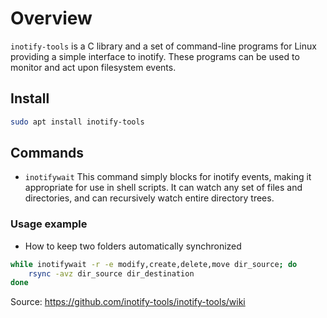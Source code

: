 # Overview
`inotify-tools` is a C library and a set of command-line programs for Linux providing a simple interface to inotify.
These programs can be used to monitor and act upon filesystem events.

## Install
```sh
sudo apt install inotify-tools
```

## Commands
- `inotifywait` This command simply blocks for inotify events, making it appropriate for use in shell scripts. It can watch any set of files and directories, and can recursively watch entire directory trees.

### Usage example
- How to keep two folders automatically synchronized
```sh
while inotifywait -r -e modify,create,delete,move dir_source; do
    rsync -avz dir_source dir_destination
done
```
Source: https://github.com/inotify-tools/inotify-tools/wiki
